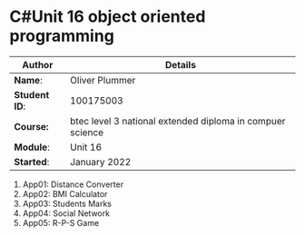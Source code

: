 # C#Unit 16 object oriented programming 
| Author | Details |
| ---- | ---- |
**Name**: | Oliver Plummer  |
**Student ID**: | 100175003|
**Course:** |  btec level 3 national extended diploma in compuer science |
**Module**: | Unit 16     | 
**Started**: | January 2022 |    

1. App01: Distance Converter
2. App02: BMI Calculator
3. App03: Students Marks
4. App04: Social Network
5. App05: R-P-S Game
